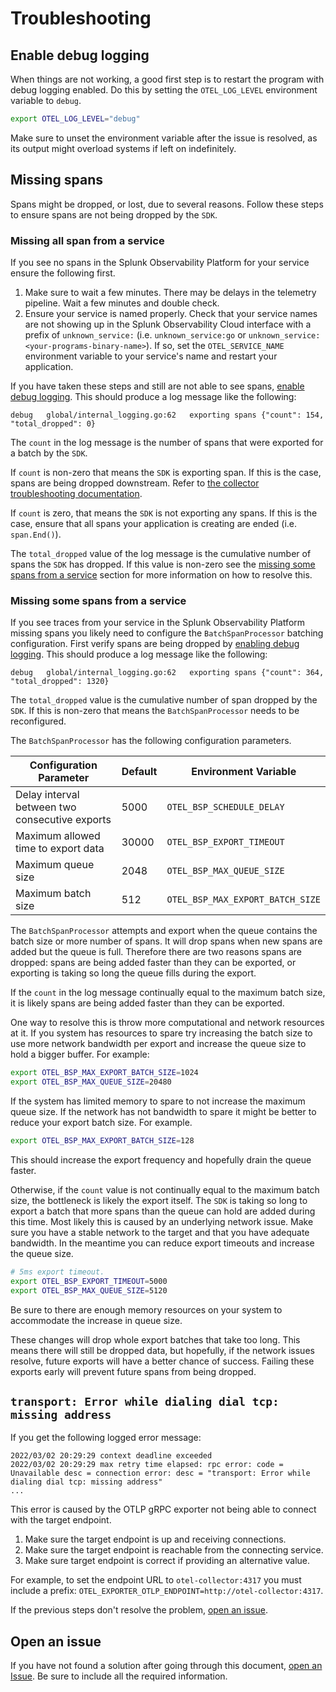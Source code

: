 # Troubleshooting

## Enable debug logging

When things are not working, a good first step is to restart the program with
debug logging enabled. Do this by setting the `OTEL_LOG_LEVEL` environment
variable to `debug`.

```sh
export OTEL_LOG_LEVEL="debug"
```

Make sure to unset the environment variable after the issue is resolved, as its output
might overload systems if left on indefinitely.

## Missing spans

Spans might be dropped, or lost, due to several reasons. Follow these steps to ensure
spans are not being dropped by the `SDK`.

### Missing all span from a service

If you see no spans in the Splunk Observability Platform for your service
ensure the following first.

1. Make sure to wait a few minutes. There may be delays in the telemetry
   pipeline. Wait a few minutes and double check.
2. Ensure your service is named properly. Check that your service names are not
   showing up in the Splunk Observability Cloud interface with a prefix of
   `unknown_service:` (i.e. `unknown_service:go` or
   `unknown_service:<your-programs-binary-name>`). If so, set the
   `OTEL_SERVICE_NAME` environment variable to your service's name and restart
   your application.

If you have taken these steps and still are not able to see spans, [enable
debug logging](#enable-debug-logging). This should produce a log message like
the following:

```text
debug	global/internal_logging.go:62	exporting spans	{"count": 154, "total_dropped": 0}
```

The `count` in the log message is the number of spans that were exported for a
batch by the `SDK`.

If `count` is non-zero that means the `SDK` is exporting span. If this is the
case, spans are being dropped downstream. Refer to [the collector
troubleshooting documentation].

If `count` is zero, that means the `SDK` is not exporting any spans. If this is
the case, ensure that all spans your application is creating are ended (i.e.
`span.End()`).

The `total_dropped` value of the log message is the cumulative number of spans
the `SDK` has dropped. If this value is non-zero see the [missing some spans
from a service](#missing-some-spans-from-a-service) section for more
information on how to resolve this.

### Missing some spans from a service

If you see traces from your service in the Splunk Observability Platform
missing spans you likely need to configure the `BatchSpanProcessor` batching
configuration. First verify spans are being dropped by [enabling debug
logging](#enable-debug-logging). This should produce a log message like the
following:

```text
debug	global/internal_logging.go:62	exporting spans	{"count": 364, "total_dropped": 1320}
```

The `total_dropped` value is the cumulative number of span dropped by the
`SDK`. If this is non-zero that means the `BatchSpanProcessor` needs to be
reconfigured.

The `BatchSpanProcessor` has the following configuration parameters.

| Configuration Parameter                        | Default | Environment Variable             |
| ---------------------------------------------- | ------- | -------------------------------- |
| Delay interval between two consecutive exports | 5000    | `OTEL_BSP_SCHEDULE_DELAY`        |
| Maximum allowed time to export data            | 30000   | `OTEL_BSP_EXPORT_TIMEOUT`        |
| Maximum queue size                             | 2048    | `OTEL_BSP_MAX_QUEUE_SIZE`        |
| Maximum batch size                             | 512     | `OTEL_BSP_MAX_EXPORT_BATCH_SIZE` |

The `BatchSpanProcessor` attempts and export when the queue contains the batch
size or more number of spans. It will drop spans when new spans are added but
the queue is full. Therefore there are two reasons spans are dropped: spans are
being added faster than they can be exported, or exporting is taking so long
the queue fills during the export.

If the `count` in the log message continually equal to the maximum batch size,
it is likely spans are being added faster than they can be exported.

One way to resolve this is throw more computational and network resources at
it. If you system has resources to spare try increasing the batch size to use
more network bandwidth per export and increase the queue size to hold a bigger
buffer. For example:

```sh
export OTEL_BSP_MAX_EXPORT_BATCH_SIZE=1024
export OTEL_BSP_MAX_QUEUE_SIZE=20480
```

If the system has limited memory to spare to not increase the maximum queue
size. If the network has not bandwidth to spare it might be better to reduce
your export batch size. For example.

```sh
export OTEL_BSP_MAX_EXPORT_BATCH_SIZE=128
```

This should increase the export frequency and hopefully drain the queue faster.

Otherwise, if the `count` value is not continually equal to the maximum batch
size, the bottleneck is likely the export itself. The `SDK` is taking so long
to export a batch that more spans than the queue can hold are added during this
time. Most likely this is caused by an underlying network issue. Make sure you
have a stable network to the target and that you have adequate bandwidth. In
the meantime you can reduce export timeouts and increase the queue size.

```sh
# 5ms export timeout.
export OTEL_BSP_EXPORT_TIMEOUT=5000
export OTEL_BSP_MAX_QUEUE_SIZE=5120
```

Be sure to there are enough memory resources on your system to accommodate the
increase in queue size.

These changes will drop whole export batches that take too long. This means
there will still be dropped data, but hopefully, if the network issues resolve,
future exports will have a better chance of success. Failing these exports
early will prevent future spans from being dropped.

## `transport: Error while dialing dial tcp: missing address`

If you get the following logged error message:

```log
2022/03/02 20:29:29 context deadline exceeded
2022/03/02 20:29:29 max retry time elapsed: rpc error: code = Unavailable desc = connection error: desc = "transport: Error while dialing dial tcp: missing address"
...
```

This error is caused by the OTLP gRPC exporter not being able to connect with
the target endpoint.

1. Make sure the target endpoint is up and receiving connections.
2. Make sure the target endpoint is reachable from the connecting service.
3. Make sure target endpoint is correct if providing an alternative value.
  
  For example, to set the endpoint URL to `otel-collector:4317` you must include
  a prefix: `OTEL_EXPORTER_OTLP_ENDPOINT=http://otel-collector:4317`.

If the previous steps don't resolve the problem, [open an
issue](#open-an-issue).

## Open an issue

If you have not found a solution after going through this document,
[open an Issue]. Be sure to include all the required information.

[open an Issue]: https://github.com/signalfx/splunk-otel-go/issues/new/choose
[environment variables]: https://github.com/open-telemetry/opentelemetry-specification/blob/v1.9.0/specification/sdk-environment-variables.md#batch-span-processor
[the collector troubleshooting documentation]: https://github.com/signalfx/splunk-otel-collector/blob/main/docs/troubleshooting.md
